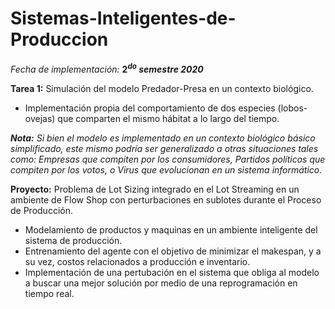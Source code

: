 # Sistemas-Inteligentes-de-Produccion

_Fecha de implementación:_ **$2^{do}$ _semestre 2020_**

**Tarea 1:** Simulación del modelo Predador-Presa en un contexto biológico.
- Implementación propia del comportamiento de dos especies (lobos-ovejas) que comparten el mismo hábitat a lo largo del tiempo.

_**Nota:** Si bien el modelo es implementado en un contexto biológico básico simplificado, este mismo podría ser generalizado a otras situaciones tales como: Empresas que compiten por los consumidores, Partidos políticos que compiten por los votos, o Virus que evolucionan en un sistema informático._

**Proyecto:** Problema de Lot Sizing integrado en el Lot Streaming en un ambiente de Flow Shop con perturbaciones en sublotes durante el Proceso de Producción.
- Modelamiento de productos y maquinas en un ambiente inteligente del sistema de producción.
- Entrenamiento del agente con el objetivo de minimizar el makespan, y a su vez, costos relacionados a producción e inventario.
- Implementación de una pertubación en el sistema que obliga al modelo a buscar una mejor solución por medio de una reprogramación en tiempo real.
